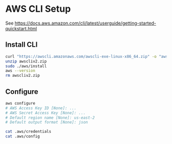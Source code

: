 # AWS CLI Setup

See https://docs.aws.amazon.com/cli/latest/userguide/getting-started-quickstart.html

## Install CLI
```sh
curl "https://awscli.amazonaws.com/awscli-exe-linux-x86_64.zip" -o "awscliv2.zip"
unzip awscliv2.zip
sudo ./aws/install
aws --version
rm awscliv2.zip
```

## Configure
```sh
aws configure
# AWS Access Key ID [None]: ...
# AWS Secret Access Key [None]: ...
# Default region name [None]: us-east-2
# Default output format [None]: json

cat .aws/credentials
cat .aws/config
```
